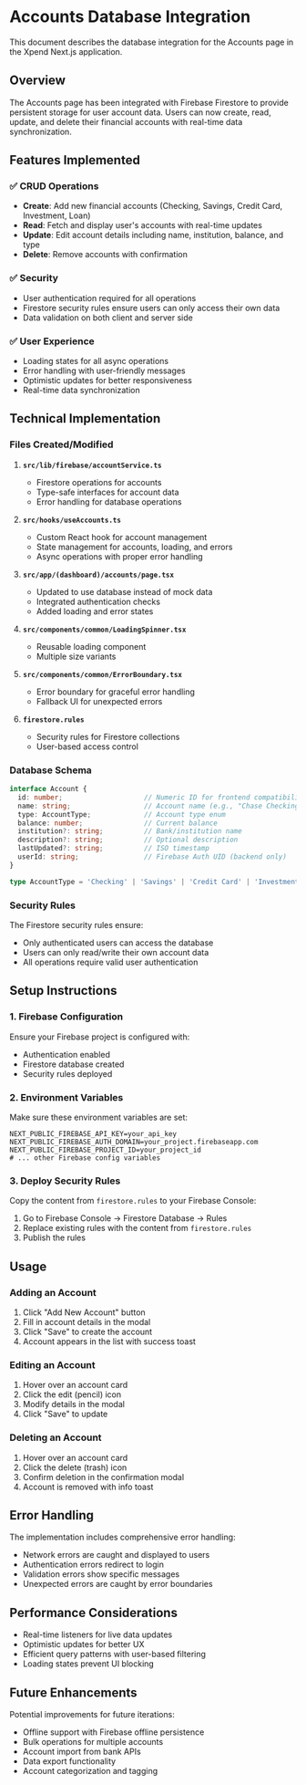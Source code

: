 # Accounts Database Integration

This document describes the database integration for the Accounts page in the Xpend Next.js application.

## Overview

The Accounts page has been integrated with Firebase Firestore to provide persistent storage for user account data. Users can now create, read, update, and delete their financial accounts with real-time data synchronization.

## Features Implemented

### ✅ CRUD Operations
- **Create**: Add new financial accounts (Checking, Savings, Credit Card, Investment, Loan)
- **Read**: Fetch and display user's accounts with real-time updates
- **Update**: Edit account details including name, institution, balance, and type
- **Delete**: Remove accounts with confirmation

### ✅ Security
- User authentication required for all operations
- Firestore security rules ensure users can only access their own data
- Data validation on both client and server side

### ✅ User Experience
- Loading states for all async operations
- Error handling with user-friendly messages
- Optimistic updates for better responsiveness
- Real-time data synchronization

## Technical Implementation

### Files Created/Modified

1. **`src/lib/firebase/accountService.ts`**
   - Firestore operations for accounts
   - Type-safe interfaces for account data
   - Error handling for database operations

2. **`src/hooks/useAccounts.ts`**
   - Custom React hook for account management
   - State management for accounts, loading, and errors
   - Async operations with proper error handling

3. **`src/app/(dashboard)/accounts/page.tsx`**
   - Updated to use database instead of mock data
   - Integrated authentication checks
   - Added loading and error states

4. **`src/components/common/LoadingSpinner.tsx`**
   - Reusable loading component
   - Multiple size variants

5. **`src/components/common/ErrorBoundary.tsx`**
   - Error boundary for graceful error handling
   - Fallback UI for unexpected errors

6. **`firestore.rules`**
   - Security rules for Firestore collections
   - User-based access control

### Database Schema

```typescript
interface Account {
  id: number;                    // Numeric ID for frontend compatibility
  name: string;                  // Account name (e.g., "Chase Checking")
  type: AccountType;             // Account type enum
  balance: number;               // Current balance
  institution?: string;          // Bank/institution name
  description?: string;          // Optional description
  lastUpdated?: string;          // ISO timestamp
  userId: string;                // Firebase Auth UID (backend only)
}

type AccountType = 'Checking' | 'Savings' | 'Credit Card' | 'Investment' | 'Loan';
```

### Security Rules

The Firestore security rules ensure:
- Only authenticated users can access the database
- Users can only read/write their own account data
- All operations require valid user authentication

## Setup Instructions

### 1. Firebase Configuration
Ensure your Firebase project is configured with:
- Authentication enabled
- Firestore database created
- Security rules deployed

### 2. Environment Variables
Make sure these environment variables are set:
```
NEXT_PUBLIC_FIREBASE_API_KEY=your_api_key
NEXT_PUBLIC_FIREBASE_AUTH_DOMAIN=your_project.firebaseapp.com
NEXT_PUBLIC_FIREBASE_PROJECT_ID=your_project_id
# ... other Firebase config variables
```

### 3. Deploy Security Rules
Copy the content from `firestore.rules` to your Firebase Console:
1. Go to Firebase Console → Firestore Database → Rules
2. Replace existing rules with the content from `firestore.rules`
3. Publish the rules

## Usage

### Adding an Account
1. Click "Add New Account" button
2. Fill in account details in the modal
3. Click "Save" to create the account
4. Account appears in the list with success toast

### Editing an Account
1. Hover over an account card
2. Click the edit (pencil) icon
3. Modify details in the modal
4. Click "Save" to update

### Deleting an Account
1. Hover over an account card
2. Click the delete (trash) icon
3. Confirm deletion in the confirmation modal
4. Account is removed with info toast

## Error Handling

The implementation includes comprehensive error handling:
- Network errors are caught and displayed to users
- Authentication errors redirect to login
- Validation errors show specific messages
- Unexpected errors are caught by error boundaries

## Performance Considerations

- Real-time listeners for live data updates
- Optimistic updates for better UX
- Efficient query patterns with user-based filtering
- Loading states prevent UI blocking

## Future Enhancements

Potential improvements for future iterations:
- Offline support with Firebase offline persistence
- Bulk operations for multiple accounts
- Account import from bank APIs
- Data export functionality
- Account categorization and tagging